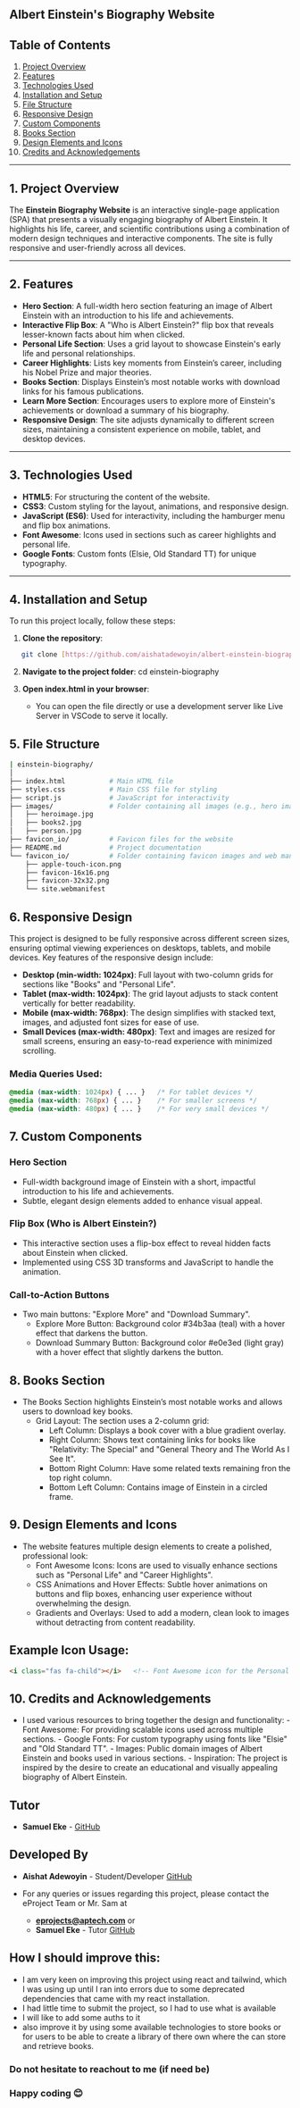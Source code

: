 ## Albert Einstein's Biography Website

## Table of Contents
1. [Project Overview](#project-overview)
2. [Features](#features)
3. [Technologies Used](#technologies-used)
4. [Installation and Setup](#installation-and-setup)
5. [File Structure](#file-structure)
6. [Responsive Design](#responsive-design)
7. [Custom Components](#custom-components)
8. [Books Section](#books-section)
9. [Design Elements and Icons](#design-elements-and-icons)
10. [Credits and Acknowledgements](#credits-and-acknowledgements)

---

## 1. Project Overview

The **Einstein Biography Website** is an interactive single-page application (SPA) that presents a visually engaging biography of Albert Einstein. It highlights his life, career, and scientific contributions using a combination of modern design techniques and interactive components. The site is fully responsive and user-friendly across all devices.

---

## 2. Features

- **Hero Section**: A full-width hero section featuring an image of Albert Einstein with an introduction to his life and achievements.
- **Interactive Flip Box**: A "Who is Albert Einstein?" flip box that reveals lesser-known facts about him when clicked.
- **Personal Life Section**: Uses a grid layout to showcase Einstein's early life and personal relationships.
- **Career Highlights**: Lists key moments from Einstein’s career, including his Nobel Prize and major theories.
- **Books Section**: Displays Einstein’s most notable works with download links for his famous publications.
- **Learn More Section**: Encourages users to explore more of Einstein's achievements or download a summary of his biography.
- **Responsive Design**: The site adjusts dynamically to different screen sizes, maintaining a consistent experience on mobile, tablet, and desktop devices.

---

## 3. Technologies Used

- **HTML5**: For structuring the content of the website.
- **CSS3**: Custom styling for the layout, animations, and responsive design.
- **JavaScript (ES6)**: Used for interactivity, including the hamburger menu and flip box animations.
- **Font Awesome**: Icons used in sections such as career highlights and personal life.
- **Google Fonts**: Custom fonts (Elsie, Old Standard TT) for unique typography.

---

## 4. Installation and Setup

To run this project locally, follow these steps:

1. **Clone the repository**:
```bash
   git clone [https://github.com/aishatadewoyin/albert-einstein-biography.git](https://github.com/AishatAdewoyin/Albert-einstein-biography)
```

2. **Navigate to the project folder**:
   cd einstein-biography

3. **Open index.html in your browser**:
   - You can open the file directly or use a development server like Live Server in VSCode to serve it locally.

## 5. File Structure
```bash
| einstein-biography/
│
├── index.html           # Main HTML file
├── styles.css           # Main CSS file for styling
├── script.js            # JavaScript for interactivity
├── images/              # Folder containing all images (e.g., hero image, person image, book image)
│   ├── heroimage.jpg
│   ├── books2.jpg
│   ├── person.jpg
├── favicon_io/          # Favicon files for the website
├── README.md            # Project documentation
└── favicon_io/          # Folder containing favicon images and web manifest
    ├── apple-touch-icon.png
    ├── favicon-16x16.png
    ├── favicon-32x32.png
    └── site.webmanifest
```

## 6. Responsive Design
This project is designed to be fully responsive across different screen sizes, ensuring optimal viewing experiences on desktops, tablets, and mobile devices. Key features of the responsive design include:

- **Desktop (min-width: 1024px)**: Full layout with two-column grids for sections like "Books" and "Personal Life".
- **Tablet (max-width: 1024px)**: The grid layout adjusts to stack content vertically for better readability.
- **Mobile (max-width: 768px)**: The design simplifies with stacked text, images, and adjusted font sizes for ease of use.
- **Small Devices (max-width: 480px)**: Text and images are resized for small screens, ensuring an easy-to-read experience with minimized scrolling.

### Media Queries Used:
```css
@media (max-width: 1024px) { ... }   /* For tablet devices */
@media (max-width: 768px) { ... }    /* For smaller screens */
@media (max-width: 480px) { ... }    /* For very small devices */
```

## 7. Custom Components
### Hero Section
- Full-width background image of Einstein with a short, impactful introduction to his life and achievements.
- Subtle, elegant design elements added to enhance visual appeal.

### Flip Box (Who is Albert Einstein?)
- This interactive section uses a flip-box effect to reveal hidden facts about Einstein when clicked.
- Implemented using CSS 3D transforms and JavaScript to handle the animation.

### Call-to-Action Buttons
- Two main buttons: "Explore More" and "Download Summary".
   - Explore More Button: Background color #34b3aa (teal) with a hover effect that darkens the button.
   - Download Summary Button: Background color #e0e3ed (light gray) with a hover effect that slightly darkens the button.

## 8. Books Section
- The Books Section highlights Einstein’s most notable works and allows users to download key books.
   - Grid Layout: The section uses a 2-column grid:
      - Left Column: Displays a book cover with a blue gradient overlay.
      - Right Column: Shows text containing links for books like "Relativity: The Special" and "General Theory and The World As I See It".
      - Bottom Right Column: Have some related texts remaining fron the top right column.
      - Bottom Left Column: Contains image of Einstein in a circled frame.

## 9. Design Elements and Icons
- The website features multiple design elements to create a polished, professional look:
   - Font Awesome Icons: Icons are used to visually enhance sections such as "Personal Life" and "Career Highlights".
   - CSS Animations and Hover Effects: Subtle hover animations on buttons and flip boxes,          enhancing user experience without overwhelming the design.
   - Gradients and Overlays: Used to add a modern, clean look to images without detracting from content readability.
## Example Icon Usage:
```HTML
<i class="fas fa-child"></i>   <!-- Font Awesome icon for the Personal Life Section -->
```

## 10. Credits and Acknowledgements
- I used various resources to bring together the design and functionality:
      - Font Awesome: For providing scalable icons used across multiple sections.
      - Google Fonts: For custom typography using fonts like "Elsie" and "Old Standard TT".
      - Images: Public domain images of Albert Einstein and books used in various sections.
      - Inspiration: The project is inspired by the desire to create an educational and visually appealing biography of Albert Einstein.

## Tutor
- **Samuel Eke** - [GitHub](https://github.com/samuel-eke)

## Developed By
- **Aishat Adewoyin** - Student/Developer [GitHub](https://github.com/aishatadewoyin)

- For any queries or issues regarding this project, please contact the eProject Team or Mr. Sam at
   - **eprojects@aptech.com** or
   - **Samuel Eke** - Tutor [GitHub](https://github.com/samuel-eke)

## How I should improve this:
   -  I am very keen on improving this project using react and tailwind, which I was using up until I ran into errors due to some deprecated dependencies that came with my react installation.
   - I had little time to submit the project, so I had to use what is available
   - I will like to add some auths to it
   - also improve it by using some available technologies to store books or for users to be able to create a library of there own where the can store and retrieve books.


### Do not hesitate to reachout to me (if need be)
### Happy coding 😊